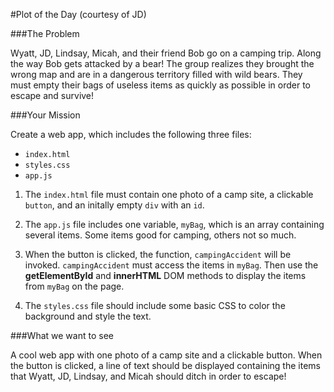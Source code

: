 #Plot of the Day (courtesy of JD)

###The Problem

Wyatt, JD, Lindsay, Micah, and their friend Bob go on a camping trip. Along the way Bob gets attacked by a bear! The group realizes they brought the wrong map and are in a dangerous territory filled with wild bears. They must empty their bags of useless items as quickly as possible in order to escape and survive!

###Your Mission

Create a web app, which includes the following three files:
 + `index.html`
 + `styles.css`
 + `app.js`

1. The `index.html` file must contain one photo of a camp site, a clickable `button`, and an initally empty `div` with an `id`.

2. The `app.js` file includes one variable, `myBag`, which is an array containing several items. Some items good for camping, others not so much.

3. When the button is clicked, the function, `campingAccident` will be invoked. `campingAccident` must access the items in `myBag`. Then use the **getElementById** and **innerHTML** DOM methods to display the items from `myBag` on the page.

4. The `styles.css` file should include some basic CSS to color the background and style the text.

###What we want to see

A cool web app with one photo of a camp site and a clickable button. When the button is clicked, a line of text should be displayed containing the items that Wyatt, JD, Lindsay, and Micah should ditch in order to escape!
